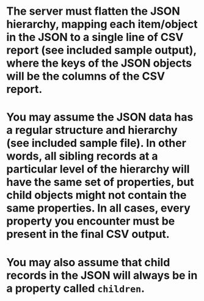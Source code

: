 # The server must flatten the JSON hierarchy, mapping each item/object in the JSON to a single line of CSV report (see included sample output), where the keys of the JSON objects will be the columns of the CSV report.


# You may assume the JSON data has a regular structure and hierarchy (see included sample file). In other words, all sibling records at a particular level of the hierarchy will have the same set of properties, but child objects might not contain the same properties. In all cases, every property you encounter must be present in the final CSV output.


# You may also assume that child records in the JSON will always be in a property called `children`.